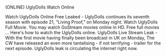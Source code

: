 (ONLINE) UglyDolls Watch Online

Watch UglyDolls Online Free Leaked - UglyDolls continues its seventh season with episode 21, “Living Proof,” on Monday night. Watch UglyDolls Full Movie. You may watch GoStream movies online in HD. Free full movies ... Here's how to watch the UglyDolls online. UglyDolls Live Stream Leak - With the first movie having finally been broadcast in UK on Monday, The CW have released an even more tantalising - if not terrifying - trailer for the next episode. UglyDolls leak is circulating the internet right now.
